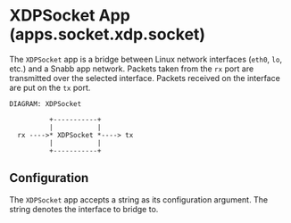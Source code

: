 # XDPSocket App (apps.socket.xdp.socket)

The `XDPSocket` app is a bridge between Linux network interfaces (`eth0`,
`lo`, etc.) and a Snabb app network. Packets taken from the `rx` port are
transmitted over the selected interface. Packets received on the
interface are put on the `tx` port.

    DIAGRAM: XDPSocket

              +-----------+
              |           |
      rx ---->* XDPSocket *----> tx
              |           |
              +-----------+

## Configuration

The `XDPSocket` app accepts a string as its configuration argument. The
string denotes the interface to bridge to.
